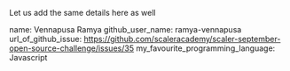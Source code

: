 Let us add the same details here as well

name: Vennapusa Ramya
github_user_name: ramya-vennapusa
url_of_github_issue: https://github.com/scaleracademy/scaler-september-open-source-challenge/issues/35
my_favourite_programming_language: Javascript
